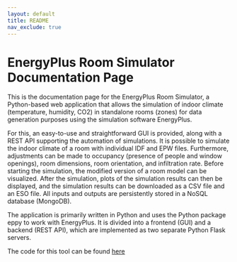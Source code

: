 ```yaml
---
layout: default
title: README
nav_exclude: true
---
```


# EnergyPlus Room Simulator Documentation Page


This is the documentation page for the EnergyPlus Room Simulator, a Python-based web application that allows the simulation of indoor climate (temperature, humidity, CO2) in standalone rooms (zones) for data generation purposes using the simulation software EnergyPlus.

For this, an easy-to-use and straightforward GUI is provided, along with a REST API supporting the automation of simulations. It is possible to simulate the indoor climate of a room with individual IDF and EPW files. Furthermore, adjustments can be made to occupancy (presence of people and window openings), room dimensions, room orientation, and infiltration rate. Before starting the simulation, the modified version of a room model can be visualized. After the simulation, plots of the simulation results can then be displayed, and the simulation results can be downloaded as a CSV file and an ESO file. All inputs and outputs are persistently stored in a NoSQL database (MongoDB).

The application is primarily written in Python and uses the Python package eppy to work with EnergyPlus.
It is divided into a frontend (GUI) and a backend (REST API), which are implemented as two separate Python Flask servers.



The code for this tool can be found [here](https://github.com/CCWI/EP-Room-Simulator)
